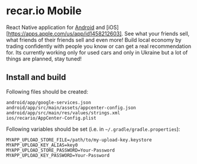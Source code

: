 # recar.io Mobile

React Native application for [Android](https://play.google.com/store/apps/details?id=com.viktorvsk.recario&pli=1) and [iOS][https://apps.apple.com/us/app/id1458212603].
See what your friends sell, what friends of their friends sell and even more!
Build local economy by trading confidently with people you know or can get a real recommendation for.
Its currently working only for used cars and only in Ukraine but a lot of things are planned, stay tuned!

## Install and build

Following files should be created:

```
android/app/google-services.json
android/app/src/main/assets/appcenter-config.json
android/app/src/main/res/values/strings.xml
ios/recario/AppCenter-Config.plist
```

Following variables should be set (i.e. in `~/.gradle/gradle.properties`):

```
MYAPP_UPLOAD_STORE_FILE=/path/to/my-upload-key.keystore
MYAPP_UPLOAD_KEY_ALIAS=key0
MYAPP_UPLOAD_STORE_PASSWORD=Your-Password
MYAPP_UPLOAD_KEY_PASSWORD=Your-Password
```
